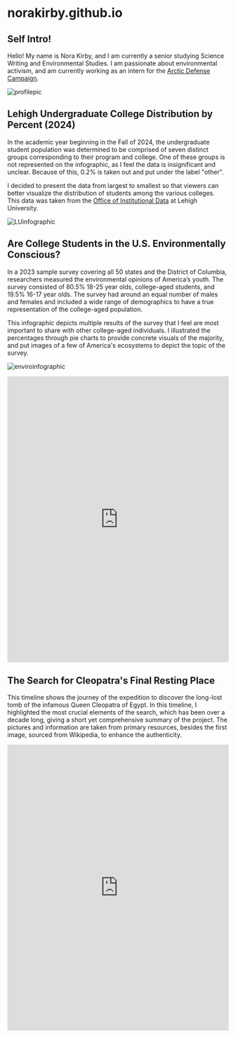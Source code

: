# norakirby.github.io

## Self Intro!

Hello! My name is Nora Kirby, and I am currently a senior studying Science Writing and Environmental Studies. I am passionate about environmental activism, and am currently working as an intern for the [Arctic Defense Campaign](https://www.defendthearctic.org/).

![profilepic](https://github.com/norakirby/norakirby.github.io/blob/main/profilepic.jpeg?raw=true)

## Lehigh Undergraduate College Distribution by Percent (2024)

In the academic year beginning in the Fall of 2024, the undergraduate student population was determined to be comprised of seven distinct groups corresponding to their program and college. One of these groups is not represented on the infographic, as I feel the data is insignificant and unclear. Because of this, 0.2% is taken out and put under the label "other". 

I decided to present the data from largest to smallest so that viewers can better visualize the distribution of students among the various colleges. This data was taken from the [Office of Institutional Data](https://data.lehigh.edu/sites/data.lehigh.edu/files/LUprofile_2024.pdf) at Lehigh University. 

![LUinfographic](https://github.com/norakirby/norakirby.github.io/blob/main/LUinfographic%20(2).jpg?raw=true)

## Are College Students in the U.S. Environmentally Conscious?

In a 2023 sample survey covering all 50 states and the District of Columbia, researchers measured the environmental opinions of America’s youth. The survey consisted of 80.5% 18-25 year olds, college-aged students, and 19.5% 16-17 year olds. The survey had around an equal number of males and females and included a wide range of demographics to have a true representation of the college-aged population. 

This infographic depicts multiple results of the survey that I feel are most important to share with other college-aged individuals. I illustrated the percentages through pie charts to provide concrete visuals of the majority, and put images of a few of America's ecosystems to depict the topic of the survey.     

![enviroinfographic](https://github.com/norakirby/norakirby.github.io/blob/main/enviroinfographic%20(1).jpg?raw=true)

<iframe src='https://cdn.knightlab.com/libs/timeline3/latest/embed/index.html?source=v2%3A2PACX-1vTMjlJ-ij7sjspBvTOkusMLkloc9ZH4IlP3oP_xswis78I5MfI3Y1cZtx1ACvOIq24KZckzk6QxPIRy&font=Default&lang=en&initial_zoom=2&width=100%25&height=650' width='100%' height='650' webkitallowfullscreen mozallowfullscreen allowfullscreen frameborder='0'></iframe>

## The Search for Cleopatra's Final Resting Place 

This timeline shows the journey of the expedition to discover the long-lost tomb of the infamous Queen Cleopatra of Egypt. In this timeline, I highlighted the most crucial elements of the search, which has been over a decade long, giving a short yet comprehensive summary of the project. The pictures and information are taken from primary resources, besides the first image, sourced from Wikipedia, to enhance the authenticity.  

<iframe src='https://cdn.knightlab.com/libs/timeline3/latest/embed/index.html?source=v2%3A2PACX-1vRYHS5coOYGeRab6mzmzdrZRPF5y0y3rvYJL7xubrJ1COO8DGE4oEBCEKkNweTaDx9vZNlSo3WlsOCY&font=Default&lang=en&initial_zoom=2&width=100%25&height=650' width='100%' height='650' webkitallowfullscreen mozallowfullscreen allowfullscreen frameborder='0'></iframe>
